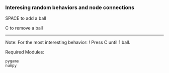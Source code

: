 ### Interesing random behaviors and node connections

SPACE to add a ball

C to remove a ball

---

Note: For the most interesting behavior:
! Press C until 1 ball.


Required Modules:
```
pygame 
numpy
```
